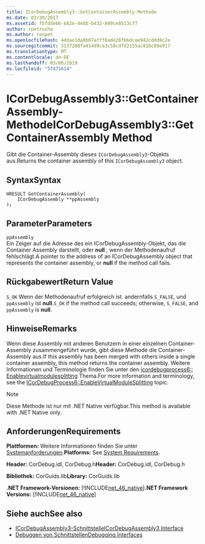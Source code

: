 ```yaml
---
title: ICorDebugAssembly3::GetContainerAssembly-Methode
ms.date: 03/30/2017
ms.assetid: f5fddeb6-b82e-4ebb-b432-849ce8513c77
author: rpetrusha
ms.author: ronpet
ms.openlocfilehash: 4ddae1da8b07afff6ade28fb6dcae942cddd8c2e
ms.sourcegitcommit: 5137208fa414d9ca3c58cdfd2155ac81bc89e917
ms.translationtype: MT
ms.contentlocale: de-DE
ms.lasthandoff: 03/06/2019
ms.locfileid: "57471614"
---
```

# <a name="icordebugassembly3getcontainerassembly-method"></a><span data-ttu-id="1ff9d-102">ICorDebugAssembly3::GetContainerAssembly-Methode</span><span class="sxs-lookup"><span data-stu-id="1ff9d-102">ICorDebugAssembly3::GetContainerAssembly Method</span></span>
<span data-ttu-id="1ff9d-103">Gibt die Container-Assembly dieses `ICorDebugAssembly3`-Objekts aus.</span><span class="sxs-lookup"><span data-stu-id="1ff9d-103">Returns the container assembly of this `ICorDebugAssembly3` object.</span></span>  
  
## <a name="syntax"></a><span data-ttu-id="1ff9d-104">Syntax</span><span class="sxs-lookup"><span data-stu-id="1ff9d-104">Syntax</span></span>  
  
```  
HRESULT GetContainerAssembly(  
    ICorDebugAssembly **ppAssembly  
);  
```  
  
## <a name="parameters"></a><span data-ttu-id="1ff9d-105">Parameter</span><span class="sxs-lookup"><span data-stu-id="1ff9d-105">Parameters</span></span>  
 `ppAssembly`  
 <span data-ttu-id="1ff9d-106">Ein Zeiger auf die Adresse des ein ICorDebugAssembly-Objekt, das die Container Assembly darstellt, oder **null** , wenn der Methodenaufruf fehlschlägt.</span><span class="sxs-lookup"><span data-stu-id="1ff9d-106">A pointer to the address of an ICorDebugAssembly object that represents the container assembly, or **null** if the method call fails.</span></span>  
  
## <a name="return-value"></a><span data-ttu-id="1ff9d-107">Rückgabewert</span><span class="sxs-lookup"><span data-stu-id="1ff9d-107">Return Value</span></span>  
 <span data-ttu-id="1ff9d-108">`S_OK` Wenn der Methodenaufruf erfolgreich ist. andernfalls `S_FALSE`, und `ppAssembly` ist **null**.</span><span class="sxs-lookup"><span data-stu-id="1ff9d-108">`S_OK` if the method call succeeds; otherwise, `S_FALSE`, and `ppAssembly` is **null**.</span></span>  
  
## <a name="remarks"></a><span data-ttu-id="1ff9d-109">Hinweise</span><span class="sxs-lookup"><span data-stu-id="1ff9d-109">Remarks</span></span>  
 <span data-ttu-id="1ff9d-110">Wenn diese Assembly mit anderen Benutzern in einer einzelnen Container-Assembly zusammengeführt wurde, gibt diese Methode die Container-Assembly aus.</span><span class="sxs-lookup"><span data-stu-id="1ff9d-110">If this assembly has been merged with others inside a single container assembly, this method returns the container assembly.</span></span> <span data-ttu-id="1ff9d-111">Weitere Informationen und Terminologie finden Sie unter den [icordebugprocess6:: Enablevirtualmodulesplitting](../../../../docs/framework/unmanaged-api/debugging/icordebugprocess6-enablevirtualmodulesplitting-method.md) Thema.</span><span class="sxs-lookup"><span data-stu-id="1ff9d-111">For more information and terminology, see the [ICorDebugProcess6::EnableVirtualModuleSplitting](../../../../docs/framework/unmanaged-api/debugging/icordebugprocess6-enablevirtualmodulesplitting-method.md) topic.</span></span>  
  
> [!NOTE]
>  <span data-ttu-id="1ff9d-112">Diese Methode ist nur mit .NET Native verfügbar.</span><span class="sxs-lookup"><span data-stu-id="1ff9d-112">This method is available with .NET Native only.</span></span>  
  
## <a name="requirements"></a><span data-ttu-id="1ff9d-113">Anforderungen</span><span class="sxs-lookup"><span data-stu-id="1ff9d-113">Requirements</span></span>  
 <span data-ttu-id="1ff9d-114">**Plattformen:** Weitere Informationen finden Sie unter [Systemanforderungen](../../../../docs/framework/get-started/system-requirements.md).</span><span class="sxs-lookup"><span data-stu-id="1ff9d-114">**Platforms:** See [System Requirements](../../../../docs/framework/get-started/system-requirements.md).</span></span>  
  
 <span data-ttu-id="1ff9d-115">**Header:** CorDebug.idl, CorDebug.h</span><span class="sxs-lookup"><span data-stu-id="1ff9d-115">**Header:** CorDebug.idl, CorDebug.h</span></span>  
  
 <span data-ttu-id="1ff9d-116">**Bibliothek:** CorGuids.lib</span><span class="sxs-lookup"><span data-stu-id="1ff9d-116">**Library:** CorGuids.lib</span></span>  
  
 <span data-ttu-id="1ff9d-117">**.NET Framework-Versionen:** [!INCLUDE[net_46_native](../../../../includes/net-46-native-md.md)]</span><span class="sxs-lookup"><span data-stu-id="1ff9d-117">**.NET Framework Versions:** [!INCLUDE[net_46_native](../../../../includes/net-46-native-md.md)]</span></span>  
  
## <a name="see-also"></a><span data-ttu-id="1ff9d-118">Siehe auch</span><span class="sxs-lookup"><span data-stu-id="1ff9d-118">See also</span></span>
- [<span data-ttu-id="1ff9d-119">ICorDebugAssembly3-Schnittstelle</span><span class="sxs-lookup"><span data-stu-id="1ff9d-119">ICorDebugAssembly3 Interface</span></span>](../../../../docs/framework/unmanaged-api/debugging/icordebugassembly3-interface.md)
- [<span data-ttu-id="1ff9d-120">Debuggen von Schnittstellen</span><span class="sxs-lookup"><span data-stu-id="1ff9d-120">Debugging Interfaces</span></span>](../../../../docs/framework/unmanaged-api/debugging/debugging-interfaces.md)

